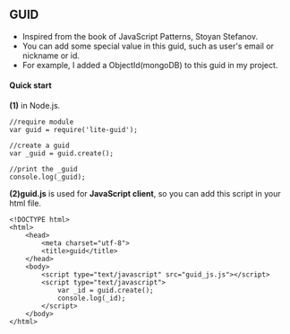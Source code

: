 GUID
-----------------
 + Inspired from the book of JavaScript Patterns, Stoyan Stefanov.
 + You can add some special value in this guid, such as user's email or nickname or id.
 + For example, I added a ObjectId(mongoDB) to this guid in my project.

#### Quick start
**(1)** in Node.js.

	//require module
	var guid = require('lite-guid');
	
	//create a guid
	var _guid = guid.create();
	
	//print the _guid
	console.log(_guid);

**(2)guid.js** is used for **JavaScript client**, so you can add this script in your html file.

	<!DOCTYPE html>
	<html>
		<head>
			<meta charset="utf-8">
			<title>guid</title>
		</head>
		<body>
			<script type="text/javascript" src="guid_js.js"></script>
			<script type="text/javascript">
				var _id = guid.create();
				console.log(_id);
			</script>
		</body>
	</html> 